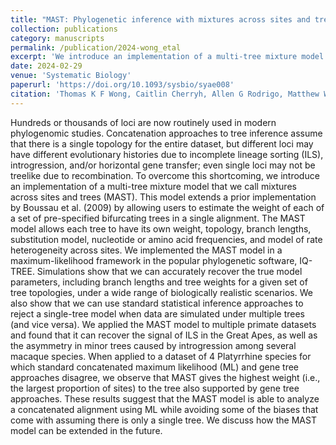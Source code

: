 ```yaml
---
title: "MAST: Phylogenetic inference with mixtures across sites and trees"
collection: publications
category: manuscripts
permalink: /publication/2024-wong_etal
excerpt: 'We introduce an implementation of a multi-tree mixture model that we call mixtures across sites and trees (MAST). [...] The MAST model allows each tree to have its own weight, topology, branch lengths, substitution model, nucleotide or amino acid frequencies, and model of rate heterogeneity across sites. '
date: 2024-02-29
venue: 'Systematic Biology'
paperurl: 'https://doi.org/10.1093/sysbio/syae008'
citation: 'Thomas K F Wong, Caitlin Cherryh, Allen G Rodrigo, Matthew W Hahn, Bui Quang Minh, Robert Lanfear 2024. MAST: Phylogenetic Inference with Mixtures Across Sites and Trees. Systematic Biology. 73:375–391.'
---
```


Hundreds or thousands of loci are now routinely used in modern phylogenomic 
studies. Concatenation approaches to tree inference assume that there is a 
single topology for the entire dataset, but different loci may have different 
evolutionary histories due to incomplete lineage sorting (ILS), introgression, 
and/or horizontal gene transfer; even single loci may not be treelike due to 
recombination. To overcome this shortcoming, we introduce an implementation of 
a multi-tree mixture model that we call mixtures across sites and trees (MAST). 
This model extends a prior implementation by Boussau et al. (2009) by allowing 
users to estimate the weight of each of a set of pre-specified bifurcating 
trees in a single alignment. The MAST model allows each tree to have its own 
weight, topology, branch lengths, substitution model, nucleotide or amino acid 
frequencies, and model of rate heterogeneity across sites. We implemented the 
MAST model in a maximum-likelihood framework in the popular phylogenetic software, 
IQ-TREE. Simulations show that we can accurately recover the true model parameters, 
including branch lengths and tree weights for a given set of tree topologies, 
under a wide range of biologically realistic scenarios. We also show that we 
can use standard statistical inference approaches to reject a single-tree model 
when data are simulated under multiple trees (and vice versa). We applied the 
MAST model to multiple primate datasets and found that it can recover the 
signal of ILS in the Great Apes, as well as the asymmetry in minor trees caused 
by introgression among several macaque species. When applied to a dataset of 4 
Platyrrhine species for which standard concatenated maximum likelihood (ML) and 
gene tree approaches disagree, we observe that MAST gives the highest weight 
(i.e., the largest proportion of sites) to the tree also supported by gene tree 
approaches. These results suggest that the MAST model is able to analyze a 
concatenated alignment using ML while avoiding some of the biases that come 
with assuming there is only a single tree. We discuss how the MAST model can be 
extended in the future.


